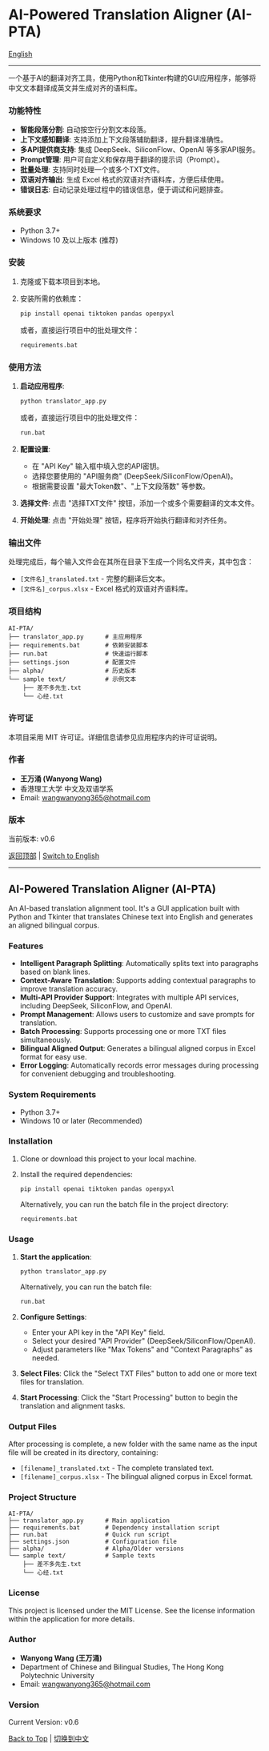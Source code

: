 # <a name="chinese-version"></a>AI-Powered Translation Aligner (AI-PTA)

[English](#english-version)

---

一个基于AI的翻译对齐工具，使用Python和Tkinter构建的GUI应用程序，能够将中文文本翻译成英文并生成对齐的语料库。

### 功能特性

- **智能段落分割**: 自动按空行分割文本段落。
- **上下文感知翻译**: 支持添加上下文段落辅助翻译，提升翻译准确性。
- **多API提供商支持**: 集成 DeepSeek、SiliconFlow、OpenAI 等多家API服务。
- **Prompt管理**: 用户可自定义和保存用于翻译的提示词（Prompt）。
- **批量处理**: 支持同时处理一个或多个TXT文件。
- **双语对齐输出**: 生成 Excel 格式的双语对齐语料库，方便后续使用。
- **错误日志**: 自动记录处理过程中的错误信息，便于调试和问题排查。

### 系统要求

- Python 3.7+
- Windows 10 及以上版本 (推荐)

### 安装

1.  克隆或下载本项目到本地。

2.  安装所需的依赖库：
    ```bash
    pip install openai tiktoken pandas openpyxl
    ```
    或者，直接运行项目中的批处理文件：
    ```bash
    requirements.bat
    ```

### 使用方法

1.  **启动应用程序**:
    ```bash
    python translator_app.py
    ```
    或者，直接运行项目中的批处理文件：
    ```bash
    run.bat
    ```

2.  **配置设置**:
    - 在 "API Key" 输入框中填入您的API密钥。
    - 选择您要使用的 "API服务商" (DeepSeek/SiliconFlow/OpenAI)。
    - 根据需要设置 "最大Token数"、"上下文段落数" 等参数。

3.  **选择文件**: 点击 "选择TXT文件" 按钮，添加一个或多个需要翻译的文本文件。

4.  **开始处理**: 点击 "开始处理" 按钮，程序将开始执行翻译和对齐任务。

### 输出文件

处理完成后，每个输入文件会在其所在目录下生成一个同名文件夹，其中包含：

- `[文件名]_translated.txt` - 完整的翻译后文本。
- `[文件名]_corpus.xlsx` - Excel 格式的双语对齐语料库。

### 项目结构

```
AI-PTA/
├── translator_app.py      # 主应用程序
├── requirements.bat       # 依赖安装脚本
├── run.bat                # 快速运行脚本
├── settings.json          # 配置文件
├── alpha/                 # 历史版本
└── sample text/           # 示例文本
    ├── 差不多先生.txt
    └── 心经.txt
```

### 许可证

本项目采用 MIT 许可证。详细信息请参见应用程序内的许可证说明。

### 作者

- **王万涌 (Wanyong Wang)**
- 香港理工大学 中文及双语学系
- Email: wangwanyong365@hotmail.com

### 版本

当前版本: v0.6

[返回顶部](#readme) | [Switch to English](#english-version)

---

## <a name="english-version"></a>AI-Powered Translation Aligner (AI-PTA)

An AI-based translation alignment tool. It's a GUI application built with Python and Tkinter that translates Chinese text into English and generates an aligned bilingual corpus.

### Features

- **Intelligent Paragraph Splitting**: Automatically splits text into paragraphs based on blank lines.
- **Context-Aware Translation**: Supports adding contextual paragraphs to improve translation accuracy.
- **Multi-API Provider Support**: Integrates with multiple API services, including DeepSeek, SiliconFlow, and OpenAI.
- **Prompt Management**: Allows users to customize and save prompts for translation.
- **Batch Processing**: Supports processing one or more TXT files simultaneously.
- **Bilingual Aligned Output**: Generates a bilingual aligned corpus in Excel format for easy use.
- **Error Logging**: Automatically records error messages during processing for convenient debugging and troubleshooting.

### System Requirements

- Python 3.7+
- Windows 10 or later (Recommended)

### Installation

1.  Clone or download this project to your local machine.

2.  Install the required dependencies:
    ```bash
    pip install openai tiktoken pandas openpyxl
    ```
    Alternatively, you can run the batch file in the project directory:
    ```bash
    requirements.bat
    ```

### Usage

1.  **Start the application**:
    ```bash
    python translator_app.py
    ```
    Alternatively, you can run the batch file:
    ```bash
    run.bat
    ```

2.  **Configure Settings**:
    - Enter your API key in the "API Key" field.
    - Select your desired "API Provider" (DeepSeek/SiliconFlow/OpenAI).
    - Adjust parameters like "Max Tokens" and "Context Paragraphs" as needed.

3.  **Select Files**: Click the "Select TXT Files" button to add one or more text files for translation.

4.  **Start Processing**: Click the "Start Processing" button to begin the translation and alignment tasks.

### Output Files

After processing is complete, a new folder with the same name as the input file will be created in its directory, containing:

- `[filename]_translated.txt` - The complete translated text.
- `[filename]_corpus.xlsx` - The bilingual aligned corpus in Excel format.

### Project Structure

```
AI-PTA/
├── translator_app.py      # Main application
├── requirements.bat       # Dependency installation script
├── run.bat                # Quick run script
├── settings.json          # Configuration file
├── alpha/                 # Alpha/Older versions
└── sample text/           # Sample texts
    ├── 差不多先生.txt
    └── 心经.txt
```

### License

This project is licensed under the MIT License. See the license information within the application for more details.

### Author

- **Wanyong Wang (王万涌)**
- Department of Chinese and Bilingual Studies, The Hong Kong Polytechnic University
- Email: wangwanyong365@hotmail.com

### Version

Current Version: v0.6

[Back to Top](#readme) | [切换到中文](#chinese-version)